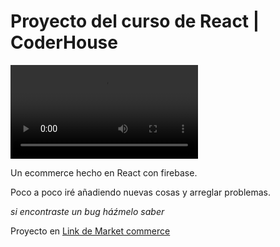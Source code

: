 # Proyecto del curso de React | CoderHouse

![Video de presentación](./public/sc/market-commerce.mp4)

Un ecommerce hecho en React con firebase.

Poco a poco iré añadiendo nuevas cosas y arreglar problemas.

*si encontraste un bug háźmelo saber*

Proyecto en [Link de Market commerce](https://marketcommerce.vercel.app/)
